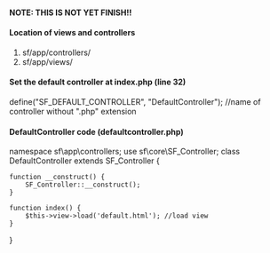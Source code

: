 #### NOTE: THIS IS NOT YET FINISH!!

#### Location of views and controllers

1) sf/app/controllers/
2) sf/app/views/

#### Set the default controller at index.php (line 32)

define("SF_DEFAULT_CONTROLLER", "DefaultController"); //name of controller without ".php" extension

#### DefaultController code (defaultcontroller.php)


namespace sf\\app\\controllers;
use sf\\core\\SF_Controller;
class DefaultController extends SF_Controller {

	function __construct() {
		SF_Controller::__construct();
	}
	
	function index() {
		$this->view->load('default.html'); //load view
	}

}

